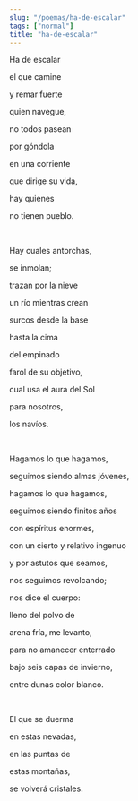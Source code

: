 ```yaml
---
slug: "/poemas/ha-de-escalar"
tags: ["normal"]
title: "ha-de-escalar"
---
```

Ha de escalar

el que camine

y remar fuerte

quien navegue,

no todos pasean

por góndola

en una corriente

que dirige su vida,

hay quienes

no tienen pueblo.

&nbsp;

Hay cuales antorchas,

se inmolan;

trazan por la nieve

un río mientras crean

surcos desde la base

hasta la cima

del empinado

farol de su objetivo,

cual usa el aura del Sol

para nosotros,

los navíos.

&nbsp;

Hagamos lo que hagamos,

seguimos siendo almas jóvenes,

hagamos lo que hagamos,

seguimos siendo finitos años

con espíritus enormes,

con un cierto y relativo ingenuo

y por astutos que seamos,

nos seguimos revolcando;

nos dice el cuerpo:

lleno del polvo de

arena fría, me levanto,

para no amanecer enterrado

bajo seis capas de invierno,

entre dunas color blanco.

&nbsp;

El que se duerma

en estas nevadas,

en las puntas de

estas montañas,

se volverá cristales.